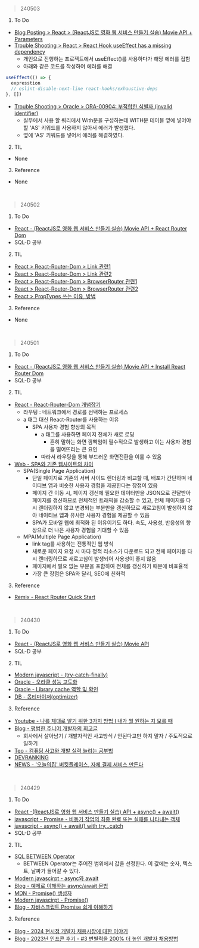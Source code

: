 > 240503
1. To Do
- [Blog Posting > React > (ReactJS로 영화 웹 서비스 만들기 실습) Movie API + Parameters](https://velog.io/@irish/React-Movie-API-Parameters)
- [Trouble Shooting > React > React Hook useEffect has a missing dependency](https://velog.io/@rgfdds98/debuging-React-Hook-useEffect-has-a-missing-dependency-fetchMovieData.-Either-include-it-or-remove-the-dependency-array)
   - 개인으로 진행하는 프로젝트에서 useEffect()를 사용하다가 해당 에러를 접함
   - 아래와 같은 코드를 작성하여 에러를 해결
```javascript
useEffect(() => {
  expresstion
  // eslint-disable-next-line react-hooks/exhaustive-deps
}, [])
```
- [Trouble Shooting > Oracle > ORA-00904: 부적합한 식별자 (invalid identifier)](https://tech.zinnunkebi.com/database/oracledb-tip/oracledb-ora-00904/)
    - 실무에서 사용 할 쿼리에서 With문을 구성하는데 WITH문 테이블 옆에 넣어야 할 'AS' 키워드를 사용하지 않아서 에러가 발생했다.
    - 옆에 'AS' 키워드를 넣어서 에러를 해결하였다.
 
2. TIL
- None
3. Reference
- None
<br>

> 240502
1. To Do
- [React - (ReactJS로 영화 웹 서비스 만들기 실습) Movie API + React Router Dom](https://velog.io/@irish/React-Movie-API-React-Router-Dom)
- SQL-D 공부
2. TIL
- [React > React-Router-Dom > Link 관련1](https://v5.reactrouter.com/web/api/Link)
- [React > React-Router-Dom > Link 관련2](https://velog.io/@jinh2/React-링크-연결하기-Router-Link-useNavigate-hook)
- [React > React-Router-Dom > BrowserRouter 관련1](https://velog.io/@wiostz98kr/TIL49-l-React-리액트-라우터React-Router-사용하기-Feat.-SPA)
- [React > React-Router-Dom > BrowserRouter 관련2](https://codingbroker.tistory.com/72)
- [React > PropTypes 쓰는 이유, 방법](https://velog.io/@eunjin/React-PropTypes-쓰는-이유-방법)
3. Reference
- None
<br>
  
> 240501
1. To Do
- [React - (ReactJS로 영화 웹 서비스 만들기 실습) Movie API + Install React Router Dom](https://velog.io/@irish/React-Movie-API-Install-React-Router-Dom)
- SQL-D 공부
2. TIL
- [React - React-Router-Dom 개념잡기](https://velog.io/@kandy1002/React-Router-Dom-%EA%B0%9C%EB%85%90%EC%9E%A1%EA%B8%B0)
  - 라우팅 : 네트워크에서 경로를 선택하는 프로세스
  - a 태그 대신 React-Router를 사용하는 이유
    - SPA 사용자 경험 향상의 목적
      - a 태그를 사용하면 페이지 전체가 새로 로딩
        - 흔히 말하는 화면 깜빡임이 필수적으로 발생하고 이는 사용자 경험을 떨어뜨리는 큰 요인
      - 따라서 라우팅을 통해 부드러운 화면전환을 이룰 수 있음
- [Web - SPA와 기존 웹사이트의 차이](https://velog.io/@gwanuuoo/SPA%EB%8A%94-%EA%B8%B0%EC%A1%B4-%EC%9B%B9%EC%82%AC%EC%9D%B4%ED%8A%B8%EC%99%80-%EC%B0%A8%EC%9D%B4)
  - SPA(Single Page Application)
    - 단일 페이지로 기존의 서버 사이드 렌더링과 비교할 때, 배포가 간단하며 네이티브 앱과 비슷한 사용자 경험을 제공한다는 장점이 있음
    - 페이지 간 이동 시, 페이지 갱신에 필요한 데이터만을 JSON으로 전달받아 페이지를 갱신하므로 전체적인 트래픽을 감소할 수 있고, 전체 페이지를 다시 렌더링하지 않고 변경되는 부분만을 갱신하므로 새로고침이 발생하지 않아 네이티브 앱과 유사한 사용자 경험을 제공할 수 있음
    - SPA가 모바일 웹에 최적화 된 이유이기도 하다. 속도, 사용성, 반응성의 향상으로 더 나은 사용자 경험을 기대할 수 있음
  - MPA(Multiple Page Application)
    - link tag를 사용하는 전통적인 웹 방식
    - 새로운 페이지 요청 시 마다 정적 리소스가 다운로드 되고 전체 페이지를 다시 렌더링하므로 새로고침이 발생되어 사용성이 좋지 않음
    - 페이지에서 필요 없는 부분을 포함하여 전체를 갱신하기 때문에 비효율적
    - 가장 큰 장점은 SPA와 달리, SEO에 친화적
3. Reference
- [Remix - React Router Quick Start](https://v5.reactrouter.com/web/guides/quick-start)
<br>

> 240430
1. To Do
- [React - (ReactJS로 영화 웹 서비스 만들기 실습) Movie API](https://velog.io/@irish/React-Movie-API)
- SQL-D 공부
2. TIL
- [Modern javascript - (try-catch-finally)](https://ko.javascript.info/try-catch)
- [Oracle - 오라클 성능 고도화](https://velog.io/@yooha9621/series/%EC%98%A4%EB%9D%BC%ED%81%B4%EC%84%B1%EB%8A%A5%EA%B3%A0%EB%8F%84%ED%99%941)
- [Oracle - Library cache 역할 및 확인](https://myjamong.tistory.com/207)
- [DB - 옵티마이저(optimizer)](https://velog.io/@kwontae1313/%EC%98%B5%ED%8B%B0%EB%A7%88%EC%9D%B4%EC%A0%80)
3. Reference
- [Youtube - 나를 제대로 알기 위한 3가지 방법 I 내가 뭘 원하는 지 모를 때](https://www.youtube.com/watch?v=E_g07KvU-10)
- [Blog - 평범한 주니어 개발자의 회고글](https://velog.io/@leehyunho2001/%ED%8F%89%EB%B2%94%ED%95%9C-%EC%A3%BC%EB%8B%88%EC%96%B4-%EA%B0%9C%EB%B0%9C%EC%9E%90%EC%9D%98-%ED%9A%8C%EA%B3%A0%EA%B8%80)
  - 회사에서 살아남기 / 개발자적인 사고방식 / 안된다고만 하지 말자 / 주도적으로 일하기
- [Teo - 컴퓨팅 사고와 개발 실력 늘리는 공부법](https://velog.io/@teo/computational-thinking)
- [DEVRANKING](https://dev-ranking.vercel.app/)
- [NEWS - '오늘의집' 버킷플레이스, 자체 결제 서비스 만든다](https://news.einfomax.co.kr/news/articleView.html?idxno=4307793)
<br>

> 240429
1. To Do
- [React -(ReactJS로 영화 웹 서비스 만들기 실습) API + async() + await()](https://velog.io/@irish/React-API-async-await)
- [javascript - Promise - 비동기 작업의 최종 완료 또는 실패를 나타내는 객체](https://velog.io/@irish/JS-Promise)
- [javascript - async() + await() with try…catch](https://velog.io/@irish/JS-async-await)
- SQL-D 공부
2. TIL
- [SQL BETWEEN Operator](https://www.w3schools.com/sql/sql_between.asp)
  - BETWEEN Operator는 주어진 범위에서 값을 선정한다. 이 값에는 숫자, 텍스트, 날짜가 들어갈 수 있다.
- [Modern javascirpt - async와 await](https://ko.javascript.info/async-await)
- [Blog - 예제로 이해하는 async/await 문법](https://velog.io/@tosspayments/%EC%98%88%EC%A0%9C%EB%A1%9C-%EC%9D%B4%ED%95%B4%ED%95%98%EB%8A%94-awaitasync-%EB%AC%B8%EB%B2%95)
- [MDN - Promise() 생성자](https://developer.mozilla.org/ko/docs/Web/JavaScript/Reference/Global_Objects/Promise/Promise)
- [Modern javascirpt - Promise()](https://ko.javascript.info/promise-basics)
- [Blog - 자바스크립트 Promise 쉽게 이해하기](https://joshua1988.github.io/web-development/javascript/promise-for-beginners/)
3. Reference
- [Blog - 2024 현시점 개발자 채용시장에 대한 이야기](https://velog.io/@whatever/2024-%ED%98%84%EC%8B%9C%EC%A0%90-%EA%B0%9C%EB%B0%9C%EC%9E%90-%EC%B1%84%EC%9A%A9%EC%8B%9C%EC%9E%A5%EC%97%90-%EB%8C%80%ED%95%9C-%EC%9D%B4%EC%95%BC%EA%B8%B0)
- [Blog - 2023년 인프콘 후기 - #3 변별력을 200% 더 높인 개발자 채용방법](https://velog.io/@joshuara7235/2023%EB%85%84-%EC%9D%B8%ED%94%84%EC%BD%98-%ED%9B%84%EA%B8%B0-3-%EB%B3%80%EB%B3%84%EB%A0%A5%EC%9D%84-200-%EB%8D%94-%EB%86%92%EC%9D%B8-%EA%B0%9C%EB%B0%9C%EC%9E%90-%EC%B1%84%EC%9A%A9%EB%B0%A9%EB%B2%95)
<br>